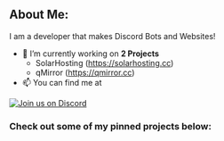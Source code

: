 ## About Me:

I am a developer that makes Discord Bots and Websites!
- 🔭 I’m currently working on **2 Projects**
  - SolarHosting (https://solarhosting.cc)
  - qMirror (https://qmirror.cc)
- 📫 You can find me at 

[![Join us on Discord](https://invidget.switchblade.xyz/UU8WccFRU2?theme=dark)](https://discord.gg/UU8WccFRU2)

### Check out some of my pinned projects below:
